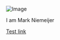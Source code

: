 ![Image](https://www.hairfair.nl/media/blog/test-.jpg)

I am Mark Niemeijer

[Test link](https://github.com/Mark-Niemeijer/Mark-Niemeijer.github.io/edit/main/Markup%20details.md)
